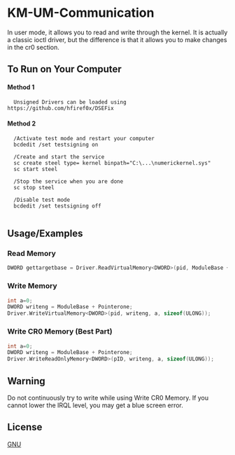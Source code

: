 # KM-UM-Communication
In user mode, it allows you to read and write through the kernel. It is actually a classic ioctl driver, but the difference is that it allows you to make changes in the cr0 section.


## To Run on Your Computer

#### Method 1
```efiguard
  Unsigned Drivers can be loaded using https://github.com/hfiref0x/DSEFix
```

#### Method 2
```testmode
  /Activate test mode and restart your computer
  bcdedit /set testsigning on

  /Create and start the service
  sc create steel type= kernel binpath="C:\...\numerickernel.sys"
  sc start steel
  
  /Stop the service when you are done
  sc stop steel

  /Disable test mode
  bcdedit /set testsigning off


```

  
## Usage/Examples
### Read Memory
```c++
DWORD gettargetbase = Driver.ReadVirtualMemory<DWORD>(pid, ModuleBase + Pointerone, sizeof(DWORD));
```

### Write Memory
```c++
int a=0;
DWORD writeng = ModuleBase + Pointerone;
Driver.WriteVirtualMemory<DWORD>(pid, writeng, a, sizeof(ULONG));
```

### Write CR0 Memory (Best Part)
```c++
int a=0;
DWORD writeng = ModuleBase + Pointerone;
Driver.WriteReadOnlyMemory<DWORD>(pID, writeng, a, sizeof(ULONG));
```

  
## Warning

Do not continuously try to write while using Write CR0 Memory. If you cannot lower the IRQL level, you may get a blue screen error.
## License

[GNU](https://choosealicense.com/licenses/gpl-3.0/)

  

